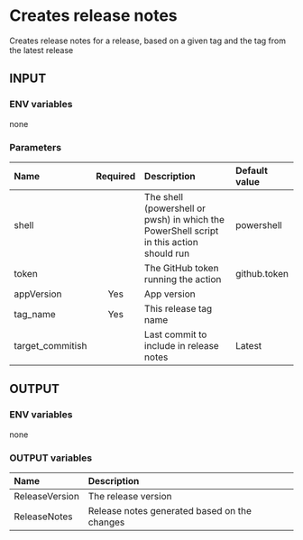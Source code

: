 # Creates release notes

Creates release notes for a release, based on a given tag and the tag from the latest release

## INPUT

### ENV variables

none

### Parameters

| Name | Required | Description | Default value |
| :-- | :-: | :-- | :-- |
| shell | | The shell (powershell or pwsh) in which the PowerShell script in this action should run | powershell |
| token | | The GitHub token running the action | github.token |
| appVersion | Yes | App version | |
| tag_name | Yes | This release tag name | |
| target_commitish | | Last commit to include in release notes | Latest |

## OUTPUT

### ENV variables

none

### OUTPUT variables

| Name | Description |
| :-- | :-- |
| ReleaseVersion | The release version |
| ReleaseNotes | Release notes generated based on the changes |
